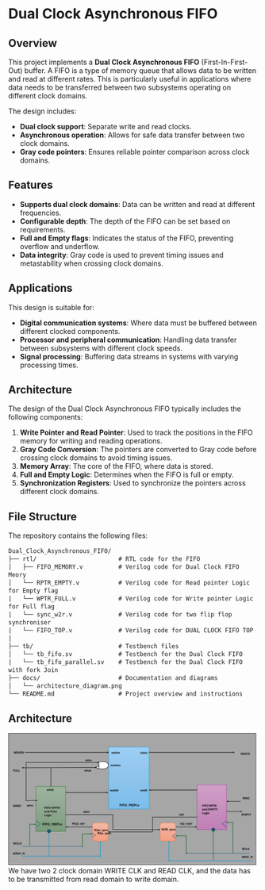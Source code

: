 # Dual Clock Asynchronous FIFO

## Overview
This project implements a **Dual Clock Asynchronous FIFO** (First-In-First-Out) buffer. A FIFO is a type of memory queue that allows data to be written and read at different rates. This is particularly useful in applications where data needs to be transferred between two subsystems operating on different clock domains.

The design includes:
- **Dual clock support**: Separate write and read clocks.
- **Asynchronous operation**: Allows for safe data transfer between two clock domains.
- **Gray code pointers**: Ensures reliable pointer comparison across clock domains.

## Features
- **Supports dual clock domains**: Data can be written and read at different frequencies.
- **Configurable depth**: The depth of the FIFO can be set based on requirements.
- **Full and Empty flags**: Indicates the status of the FIFO, preventing overflow and underflow.
- **Data integrity**: Gray code is used to prevent timing issues and metastability when crossing clock domains.

## Applications
This design is suitable for:
- **Digital communication systems**: Where data must be buffered between different clocked components.
- **Processor and peripheral communication**: Handling data transfer between subsystems with different clock speeds.
- **Signal processing**: Buffering data streams in systems with varying processing times.

## Architecture
The design of the Dual Clock Asynchronous FIFO typically includes the following components:

1. **Write Pointer and Read Pointer**: Used to track the positions in the FIFO memory for writing and reading operations.
2. **Gray Code Conversion**: The pointers are converted to Gray code before crossing clock domains to avoid timing issues.
3. **Memory Array**: The core of the FIFO, where data is stored.
4. **Full and Empty Logic**: Determines when the FIFO is full or empty.
5. **Synchronization Registers**: Used to synchronize the pointers across different clock domains.

## File Structure
The repository contains the following files:

```plaintext
Dual_Clock_Asynchronous_FIFO/
├── rtl/                       # RTL code for the FIFO
│   ├── FIFO_MEMORY.v          # Verilog code for Dual Clock FIFO Meory
│   └── RPTR_EMPTY.v           # Verilog code for Read pointer Logic for Empty flag
|   └── WPTR_FULL.v            # Verilog code for Write pointer Logic for Full flag
|   └── sync_w2r.v             # Verilog code for two flip flop synchroniser
|   └── FIFO_TOP.v             # Verilog code for DUAL CLOCK FIFO TOP
|
├── tb/                        # Testbench files
│   └── tb_fifo.sv             # Testbench for the Dual Clock FIFO
|   └── tb_fifo_parallel.sv    # Testbench for the Dual Clock FIFO with fork Join
├── docs/                      # Documentation and diagrams
│   └── architecture_diagram.png
└── README.md                  # Project overview and instructions
```
## Architecture 
![Asynchronous Dual clock FIFO Architecture](Docs/FIFO_Block_Diagram.png)
We have two 2 clock domain WRITE CLK and READ CLK, and the data has to be transmitted from read domain to write domain. 
